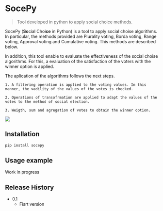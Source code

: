 # SocePy
> Tool developed in python to apply social choice methods.


SocePy (**So**cial Choi**ce** in Python) is a tool to apply social choise algorithms. In particular, the methods provided are Plurality voting, Borda voting, Range voting, Approval voting and Cumulative voting. This methods are described below.

In addition, this tool enable to evaluate the effectiveness of the social choise algorithms. For this, a evaluation of the satisfaction of the voters with the winner option is applied.

The aplication of the algorithms follows the next steps.

	1. A filtering operation is applied to the voting values. In this manner, the vadility of the values of the votes is checked.

	2. Operations of transofrmation are applied to adapt the values of the votes to the method of social election.

	3. Weigth, sum and agregation of votes to obtain the winner option. 



![](http://procaccia.info/wp-content/uploads/2016/04/handbook-square.jpg)

## Installation


```sh
pip install socepy
```

## Usage example

Work in progress

## Release History

* 0.1
    * Fisrt version
